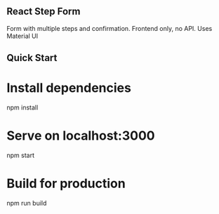## React Step Form

Form with multiple steps and confirmation. Frontend only, no API. Uses Material UI


## Quick Start
# Install dependencies
npm install

# Serve on localhost:3000
npm start

# Build for production
npm run build
